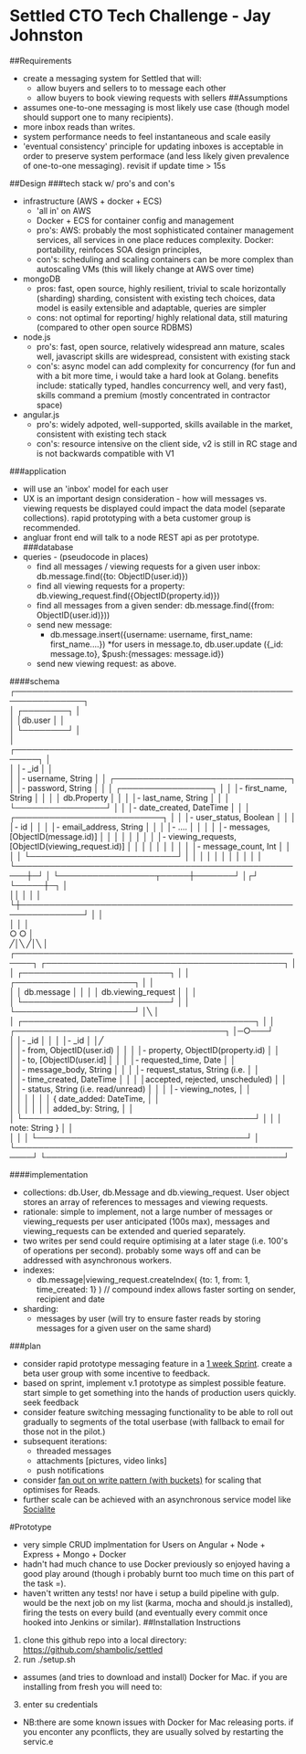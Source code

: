 # Settled CTO Tech Challenge -  Jay Johnston

##Requirements
* create a messaging system for Settled that will:
  * allow buyers and sellers to to message each other
  * allow buyers to book viewing requests with sellers
##Assumptions
* assumes one-to-one messaging is most likely use case (though model should support one to many recipients).
* more inbox reads than writes.
* system performance needs to feel instantaneous and scale easily
* 'eventual consistency' principle for updating inboxes is acceptable in order to preserve system performace (and less likely given prevalence of one-to-one messaging).  revisit if update time > 15s

##Design
###tech stack w/ pro's and con's
* infrastructure (AWS + docker + ECS)
   * 'all in' on AWS
   * Docker + ECS for container config and management
   * pro's:  AWS: probably the most sophisticated container management services, all services in one place reduces complexity. Docker: portability, reinfoces SOA design principles,
   * con's:  scheduling and scaling containers can be more complex than autoscaling VMs  (this will likely change at AWS over time)
* mongoDB
  * pros:  fast, open source, highly resilient, trivial to scale horizontally (sharding) sharding, consistent with existing tech choices, data model is easily extensible and adaptable, queries are simpler
  * cons: not optimal for reporting/ highly relational data, still maturing (compared to other open source RDBMS)
* node.js
  * pro's:  fast, open source, relatively widespread ann mature, scales well, javascript skills are widespread, consistent with existing stack
  * con's: async model can add complexity for concurrency (for fun and with a bit more time, i would take a hard look at Golang.  benefits include: statically typed, handles concurrency well, and very fast), skills command a premium (mostly concentrated in contractor space)
* angular.js
    * pro's: widely adpoted, well-supported, skills available in the market, consistent with existing tech stack
    * con's: resource intensive on the client side, v2 is still in RC stage and is not backwards compatible with V1

###application
* will use an 'inbox' model for each user
* UX is an important design consideration - how will messages vs. viewing requests be displayed could impact the data model (separate collections).  rapid prototyping with a beta customer group is recommended.
* angluar front end will talk to a node REST api as per prototype.
###database
* queries - (pseudocode in places)
  * find all messages / viewing requests for a given user inbox:  db.message.find({to: ObjectID(user.id)}) 
  * find all viewing requests for a property: db.viewing_request.find({ObjectID(property.id)})
  * find all messages from a given sender: db.message.find({from: ObjectID(user.id)}))
  * send new message: 
    * db.message.insert({username: username, first_name: first_name....})
    *for users in message.to, db.user.update ({_id: message.to}, $push:{messages: message.id})
  * send new viewing request: as above.

####schema
                                   ┌──────────────────────────────────────────────────────────────┐                                          
                                   │                           ┌────────┐                         │                                          
                                   │                           │db.user │                         │                                          
                                   │                           └────────┘                         │                                          
                                   │   ┌──────────────────────────────────────────────────────┐   │                                          
                                   │   │- _id                                                 │   │                                          
                                   │   │- username, String                                    │   │         ┌───────────────────────────────┐
                                   │   │- password, String                                    │   │         │       ┌────────────────┐      │
                                   │   │- first_name, String                                  │   │         │       │  db.Property   │      │
                                   │   │- last_name, String                                   │   │         │       └────────────────┘      │
                                   │   │- date_created, DateTime                              │   │         │ ┌──────────────────────────┐  │
                                   │   │- user_status, Boolean                                │   │         │ │- id                      │  │
                                   │   │- email_address, String                               │   │         │ │- ....                    │  │
                                   │ │ │- messages, [ObjectID(message.id)]                    │   │         │ │                          │  │
                                   │ │ │- viewing_requests, [ObjectID(viewing_request.id)]  │ │   │         │ │                          │  │
                                   │ │ │- message_count, Int                                │ │   │         │ └──────────────────────────┘  │
                                   │ │ │                                                    │ │   │         │                               │
                                   │ │ └────────────────────────────────────────────────────┼─┘   │         └─────────────────┬─────┼───────┘
                                   │┌┘                                                      └─────┼─┐                         │              
                                   ││                                                             │ │                         │              
                                   └┼─────────────────────────────────────────────────────────────┘ │                         │              
                                    │                                                               │                         │              
                                    ○                                                               ○                         │              
                                   ╱│╲                                                          ╱│╲                       │              
                  ┌─────────────────────────────────────────────────────┐    ┌──────────────────────────────────────────┐     │              
                  │           ┌──────────────────────────┐              │    │         ┌─────────────────────┐          │     │              
                  │           │        db.message        │              │    │         │ db.viewing_request  │          │     │              
                  │           └──────────────────────────┘              │    │         └─────────────────────┘          │╲    │              
                  │   ┌─────────────────────────────────────────┐       │    │  ┌─────────────────────────────────────┐ │─○───┘              
                  │   │- _id                                    │       │    │  │- _id                                │ │╱                   
                  │   │- from, ObjectID(user.id)                │       │    │  │- property, ObjectID(property.id)    │ │                    
                  │   │- to, [ObjectID(user.id]                 │       │    │  │- requested_time, Date               │ │                    
                  │   │- message_body, String                   │       │    │  │- request_status, String (i.e.       │ │                    
                  │   │- time_created, DateTime                 │       │    │  │accepted, rejected, unscheduled)     │ │                    
                  │   │- status, String (i.e. read/unread)      │       │    │  │- viewing_notes,                     │ │                    
                  │   │                                         │       │    │  │    {   date_added: DateTime,        │ │                    
                  │   │                                         │       │    │  │        added_by: String,            │ │                    
                  │   └─────────────────────────────────────────┘       │    │  │        note: String   }             │ │                    
                  │                                                     │    │  └─────────────────────────────────────┘ │                    
                  └─────────────────────────────────────────────────────┘    └──────────────────────────────────────────┘                    
                                                                                                                                             
  
####implementation
  * collections:  db.User, db.Message and db.viewing_request.  User object stores an array of references to messages and viewing requests.
  * rationale: simple to implement, not a large number of messages or viewing_requests per user anticipated (100s max), messages and viewing_requests can be extended and queried separately. 
  * two writes per send could require optimising at a later stage (i.e. 100's of operations per second). probably some ways off and can be addressed with asynchronous workers.
  * indexes:
    * db.message|viewing_request.createIndex( {to: 1, from: 1, time_created: 1} )  // compound index allows faster sorting on sender, recipient and date
  * sharding: 
    * messages by user (will try to ensure faster reads by storing messages for a given user on the same shard)

###plan
* consider rapid prototype messaging feature in a [1 week Sprint](http://www.gv.com/sprint/). create a beta user group with some incentive to feedback.  
* based on sprint, implement v.1 prototype as simplest possible feature. start simple to get something into the hands of production users quickly. seek feedback 
* consider feature switching messaging functionality to be able to roll out gradually to segments of the total userbase (with fallback to email for those not in the pilot.)
* subsequent iterations:
  * threaded messages
  * attachments [pictures, video links]
  * push notifications
* consider [fan out on write pattern (with buckets)](http://blog.mongodb.org/post/65612078649/schema-design-for-social-inboxes-in-mongodb) for scaling that optimises for Reads.
* further scale can be achieved with an asynchronous service model like [Socialite](https://github.com/mongodb-labs/socialite)

#Prototype
* very simple CRUD implmentation for Users on Angular + Node + Express + Mongo + Docker
* hadn't had much chance to use Docker previously so enjoyed having a good play around (though i probably burnt too much time on this part of the task =).
* haven't written any tests! nor have i setup a build pipeline with gulp. would be the next job on my list (karma, mocha and should.js installed),  firing the tests on every build (and eventually every commit once hooked into Jenkins or similar). 
##Installation Instructions
1. clone this github repo into a local directory: https://github.com/shambolic/settled
2. run ./setup.sh
* assumes (and tries to download and install) Docker for Mac.  if you are installing from fresh you will need to:
3. enter su credentials
* NB:there are some known issues with Docker for Mac releasing ports.  if you enconter any pconflicts, they are  usually solved by restarting the servic.e 